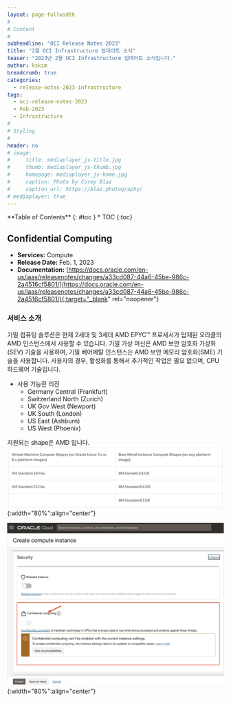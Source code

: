 ```yaml
---
layout: page-fullwidth
#
# Content
#
subheadline: "OCI Release Notes 2023"
title: "2월 OCI Infrastructure 업데이트 소식"
teaser: "2023년 2월 OCI Infrastructure 업데이트 소식입니다."
author: kskim
breadcrumb: true
categories:
  - release-notes-2023-infrastructure
tags:
  - oci-release-notes-2023
  - Feb-2023
  - Infrastructure
#
# Styling
#
header: no
# image:
#     title: mediaplayer_js-title.jpg
#     thumb: mediaplayer_js-thumb.jpg
#     homepage: mediaplayer_js-home.jpg
#     caption: Photo by Corey Blaz
#     caption_url: https://blaz.photography/
# mediaplayer: true
---
```


<div class="panel radius" markdown="1">
**Table of Contents**
{: #toc }
*  TOC
{:toc}
</div>

## Confidential Computing
* **Services:** Compute
* **Release Date:** Feb. 1, 2023
* **Documentation:** [https://docs.oracle.com/en-us/iaas/releasenotes/changes/a33cd087-44a6-45be-986c-2a4516cf5801/](https://docs.oracle.com/en-us/iaas/releasenotes/changes/a33cd087-44a6-45be-986c-2a4516cf5801/){:target="_blank" rel="noopener"}

### 서비스 소개
기밀 컴퓨팅 솔루션은 현재 2세대 및 3세대 AMD EPYC™ 프로세서가 탑재된 오라클의 AMD 인스턴스에서 사용할 수 있습니다. 
기밀 가상 머신은 AMD 보안 암호화 가상화(SEV) 기술을 사용하며, 기밀 베어메탈 인스턴스는 AMD 보안 메모리 암호화(SME) 기술을 사용합니다.
사용자의 경우, 활성화를 통해서 추가적인 작업은 필요 없으며, CPU 하드웨어 기술입니다.
- 사용 가능란 리전 
  - Germany Central (Frankfurt)
  - Switzerland North (Zurich)
  - UK Gov West (Newport)
  - UK South (London)
  - US East (Ashburn)
  - US West (Phoenix)


지원되는 shape은 AMD 입니다.
![](/assets/img/infrastructure/2023/release-note/SCR-20230214-e62.png){:width="80%":align="center"}


![](/assets/img/infrastructure/2023/release-note/SCR-20230214-e4c.png){:width="80%":align="center"}

